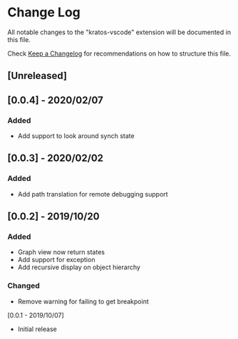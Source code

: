 # Change Log

All notable changes to the "kratos-vscode" extension will be documented in this file.

Check [Keep a Changelog](http://keepachangelog.com/) for recommendations on how to structure this file.


## [Unreleased]

## [0.0.4] - 2020/02/07
### Added
- Add support to look around synch state

## [0.0.3] - 2020/02/02
### Added
- Add path translation for remote debugging support


## [0.0.2] - 2019/10/20
### Added
- Graph view now return states
- Add support for exception
- Add recursive display on object hierarchy

### Changed
- Remove warning for failing to get breakpoint

[0.0.1 - 2019/10/07]
- Initial release
